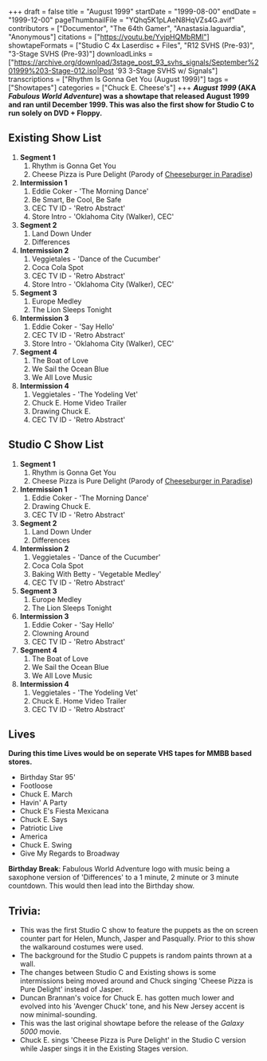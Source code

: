 +++
draft = false
title = "August 1999"
startDate = "1999-08-00"
endDate = "1999-12-00"
pageThumbnailFile = "YQhq5K1pLAeN8HqVZs4G.avif"
contributors = ["Documentor", "The 64th Gamer", "Anastasia.laguardia", "Anonymous"]
citations = ["https://youtu.be/YvjpHQMbRMI"]
showtapeFormats = ["Studio C 4x Laserdisc + Files", "R12 SVHS (Pre-93)", "3-Stage SVHS (Pre-93)"]
downloadLinks = ["https://archive.org/download/3stage_post_93_svhs_signals/September%201999%203-Stage-012.iso|Post '93 3-Stage SVHS w/ Signals"]
transcriptions = ["Rhythm Is Gonna Get You (August 1999)"]
tags = ["Showtapes"]
categories = ["Chuck E. Cheese's"]
+++
***August 1999* (AKA ***Fabulous World Adventure*) was a showtape that released August 1999 and ran until December 1999.
This was also the first show for Studio C to run solely on DVD + Floppy.****

## Existing Show List

1.  **Segment 1**
    1.  Rhythm is Gonna Get You
    2.  Cheese Pizza is Pure Delight (Parody of [Cheeseburger in Paradise](https://en.wikipedia.org/wiki/Cheeseburger_in_Paradise))
2.  **Intermission 1**
    1.  Eddie Coker - 'The Morning Dance'
    2.  Be Smart, Be Cool, Be Safe
    3.  CEC TV ID - 'Retro Abstract'
    4.  Store Intro - 'Oklahoma City (Walker), CEC'
3.  **Segment 2**
    1.  Land Down Under
    2.  Differences
4.  **Intermission 2**
    1.  Veggietales - 'Dance of the Cucumber'
    2.  Coca Cola Spot
    3.  CEC TV ID - 'Retro Abstract'
    4.  Store Intro - 'Oklahoma City (Walker), CEC'
5.  **Segment 3**
    1.  Europe Medley
    2.  The Lion Sleeps Tonight
6.  **Intermission 3**
    1.  Eddie Coker - 'Say Hello'
    2.  CEC TV ID - 'Retro Abstract'
    3.  Store Intro - 'Oklahoma City (Walker), CEC'
7.  **Segment 4**
    1.  The Boat of Love
    2.  We Sail the Ocean Blue
    3.  We All Love Music
8.  **Intermission 4**
    1.  Veggietales - 'The Yodeling Vet'
    2.  Chuck E. Home Video Trailer
    3.  Drawing Chuck E.
    4.  CEC TV ID - 'Retro Abstract'

## Studio C Show List

1.  **Segment 1**
    1.  Rhythm is Gonna Get You
    2.  Cheese Pizza is Pure Delight (Parody of [Cheeseburger in Paradise](https://en.wikipedia.org/wiki/Cheeseburger_in_Paradise))
2.  **Intermission 1**
    1.  Eddie Coker - 'The Morning Dance'
    2.  Drawing Chuck E.
    3.  CEC TV ID - 'Retro Abstract'
3.  **Segment 2**
    1.  Land Down Under
    2.  Differences
4.  **Intermission 2**
    1.  Veggietales - 'Dance of the Cucumber'
    2.  Coca Cola Spot
    3.  Baking With Betty - 'Vegetable Medley'
    4.  CEC TV ID - 'Retro Abstract'
5.  **Segment 3**
    1.  Europe Medley
    2.  The Lion Sleeps Tonight
6.  **Intermission 3**
    1.  Eddie Coker - 'Say Hello'
    2.  Clowning Around
    3.  CEC TV ID - 'Retro Abstract'
7.  **Segment 4**
    1.  The Boat of Love
    2.  We Sail the Ocean Blue
    3.  We All Love Music
8.  **Intermission 4**
    1.  Veggietales - 'The Yodeling Vet'
    2.  Chuck E. Home Video Trailer
    3.  CEC TV ID - 'Retro Abstract'

## Lives

**During this time Lives would be on seperate VHS tapes for MMBB based stores.**

- Birthday Star 95'
- Footloose
- Chuck E. March
- Havin' A Party
- Chuck E's Fiesta Mexicana
- Chuck E. Says
- Patriotic Live
- America
- Chuck E. Swing
- Give My Regards to Broadway

**Birthday Break**: Fabulous World Adventure logo with music being a saxophone version of 'Differences' to a 1 minute, 2 minute or 3 minute countdown. This would then lead into the Birthday show.

## Trivia:

- This was the first Studio C show to feature the puppets as the on screen counter part for Helen, Munch, Jasper and Pasqually. Prior to this show the walkaround costumes were used.
- The background for the Studio C puppets is random paints thrown at a wall.
- The changes between Studio C and Existing shows is some intermissions being moved around and Chuck singing 'Cheese Pizza is Pure Delight' instead of Jasper.
- Duncan Brannan's voice for Chuck E. has gotten much lower and evolved into his 'Avenger Chuck' tone, and his New Jersey accent is now minimal-sounding.
- This was the last original showtape before the release of the *Galaxy 5000* movie.
- Chuck E. sings 'Cheese Pizza is Pure Delight' in the Studio C version while Jasper sings it in the Existing Stages version.
